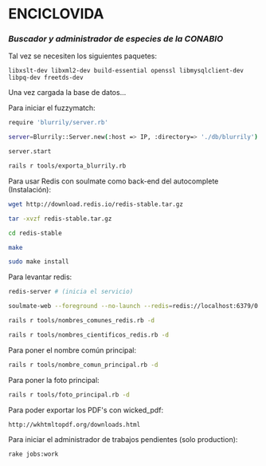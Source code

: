 # ENCICLOVIDA

### _Buscador y administrador de especies de la CONABIO_

Tal vez se necesiten los siguientes paquetes: 

```
libxslt-dev libxml2-dev build-essential openssl libmysqlclient-dev libpq-dev freetds-dev
```

Una vez cargada la base de datos...


Para iniciar el fuzzymatch:
```sh
require 'blurrily/server.rb'
```
```sh
server=Blurrily::Server.new(:host => IP, :directory=> './db/blurrily')
```
```sh
server.start
```
```sh
rails r tools/exporta_blurrily.rb
```

Para usar Redis con soulmate como back-end del autocomplete (Instalación):
```sh
wget http://download.redis.io/redis-stable.tar.gz
```
```sh
tar -xvzf redis-stable.tar.gz
```
```sh
cd redis-stable
```
```sh
make
```
```sh
sudo make install
```

Para levantar redis:
```sh
redis-server # (inicia el servicio)
```

```sh
soulmate-web --foreground --no-launch --redis=redis://localhost:6379/0  # (inicia el servicio con rails)
```
```sh
rails r tools/nombres_comunes_redis.rb -d
```
```sh
rails r tools/nombres_cientificos_redis.rb -d
```

Para poner el nombre común principal:
```sh
rails r tools/nombre_comun_principal.rb -d
```
Para poner la foto principal:
```sh
rails r tools/foto_principal.rb -d
```
Para poder exportar los PDF's con wicked_pdf:
```sh
http://wkhtmltopdf.org/downloads.html
```

Para iniciar el administrador de trabajos pendientes (solo production):
```sh
rake jobs:work
```
